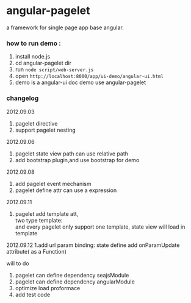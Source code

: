 angular-pagelet
===============

a framework  for single page app base angular.

### how to run demo :

1. install node.js
2. cd angular-pagelet dir
3. run <code>node script/web-server.js</code>
4. open <code>http://localhost:8000/app/ui-demo/angular-ui.html</code>
5. demo is a angular-ui doc demo use angular-pagelet

### changelog
2012.09.03  

1. pagelet directive
2. support pagelet nesting

2012.09.06   

1. pagelet state view path can use relative path
2. add bootstrap plugin,and use bootstrap for demo

2012.09.08   

1. add pagelet event mechanism 
2. pagelet define attr can use a expression 

2012.09.11  

1. pagelet add template att,   
 two type template:<div class="pagelet-template"></div> and <pagelet-template></pagelet-template>
 every pagelet only support one template, state view will load in template

 2012.09.12
 1.add url param binding: state define add onParamUpdate attribute( as a Function)

 will to do
 1. pagelet can define dependency seajsModule
 2. pagelet can define dependcncy angularModule
 3. optimize load proformace
 4. add test code